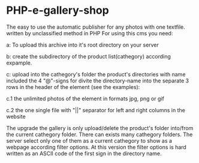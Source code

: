 # PHP-e-gallery-shop
The easy to use the automatic publisher for any photos with one textfile. written by unclassified method in PHP
For using this cms you need:

a: To upload this archive into it's root directory on your server

b: create the subdirectory of the product list(cathegory) according expample. 

c: upload into the cathegory's folder the product's directories with name included the 4 "@"-signs for divite the directory-name into the separate 3 rows in the header of the element (see the examples): 

c.1 the unlimited photos of the element in formats jpg, png or gif

c.2 the one single file with "||" separator for left and right columns in the website 

The upgrade the gallery is only upload/delete the product's folder into/from the current cathegory folder. There can exists many cathegory folders. The server select only one of them as a current cathegory to show as a webpage according filter options. At this version the filter options is hard written as an ASCII code of the first sign in the directory name.
